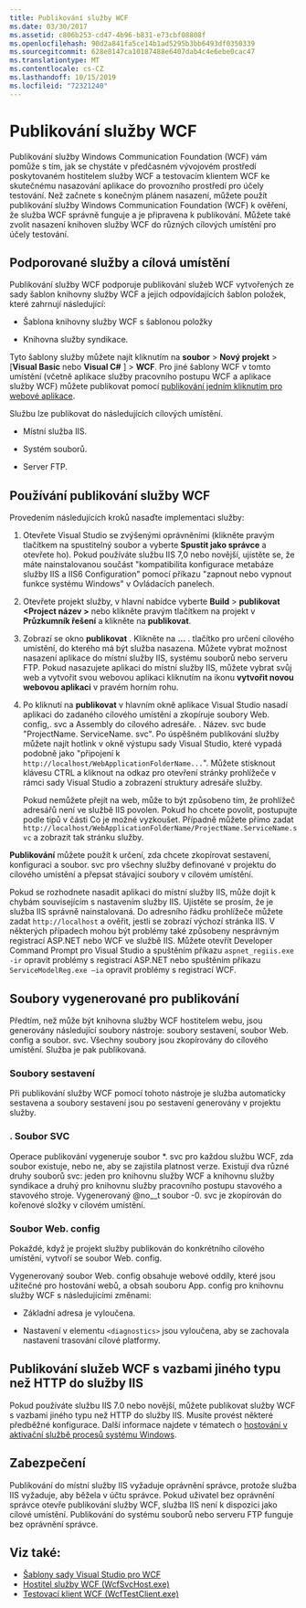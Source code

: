 ```yaml
---
title: Publikování služby WCF
ms.date: 03/30/2017
ms.assetid: c806b253-cd47-4b96-b831-e73cbf08808f
ms.openlocfilehash: 90d2a841fa5ce14b1ad5295b3bb6493df0350339
ms.sourcegitcommit: 628e8147ca10187488e6407dab4c4e6ebe0cac47
ms.translationtype: MT
ms.contentlocale: cs-CZ
ms.lasthandoff: 10/15/2019
ms.locfileid: "72321240"
---
```

# <a name="wcf-service-publishing"></a>Publikování služby WCF

Publikování služby Windows Communication Foundation (WCF) vám pomůže s tím, jak se chystáte v předčasném vývojovém prostředí poskytovaném hostitelem služby WCF a testovacím klientem WCF ke skutečnému nasazování aplikace do provozního prostředí pro účely testování. Než začnete s konečným plánem nasazení, můžete použít publikování služby Windows Communication Foundation (WCF) k ověření, že služba WCF správně funguje a je připravena k publikování. Můžete také zvolit nasazení knihoven služby WCF do různých cílových umístění pro účely testování.

## <a name="supported-services-and-target-locations"></a>Podporované služby a cílová umístění

Publikování služby WCF podporuje publikování služeb WCF vytvořených ze sady šablon knihovny služby WCF a jejich odpovídajících šablon položek, které zahrnují následující:

- Šablona knihovny služby WCF s šablonou položky

- Knihovna služby syndikace.

Tyto šablony služby můžete najít kliknutím na **soubor** > **Nový projekt** > [**Visual Basic** nebo **Visual C#** ] > **WCF**. Pro jiné šablony WCF v tomto umístění (včetně aplikace služby pracovního postupu WCF a aplikace služby WCF) můžete publikovat pomocí [publikování jedním kliknutím pro webové aplikace](https://docs.microsoft.com/previous-versions/aspnet/dd465337(v=vs.110)).

Službu lze publikovat do následujících cílových umístění.

- Místní služba IIS.

- Systém souborů.

- Server FTP.

## <a name="using-wcf-service-publishing"></a>Používání publikování služby WCF

Provedením následujících kroků nasaďte implementaci služby:

1. Otevřete Visual Studio se zvýšenými oprávněními (klikněte pravým tlačítkem na spustitelný soubor a vyberte **Spustit jako správce** a otevřete ho).  Pokud používáte službu IIS 7,0 nebo novější, ujistěte se, že máte nainstalovanou součást "kompatibilita konfigurace metabáze služby IIS a IIS6 Configuration" pomocí příkazu "zapnout nebo vypnout funkce systému Windows" v Ovládacích panelech.

2. Otevřete projekt služby, v hlavní nabídce vyberte **Build** > **publikovat \<Project název >** nebo klikněte pravým tlačítkem na projekt v **Průzkumník řešení** a klikněte na **publikovat**.

3. Zobrazí se okno **publikovat** . Klikněte na **...** . tlačítko pro určení cílového umístění, do kterého má být služba nasazena. Můžete vybrat možnost nasazení aplikace do místní služby IIS, systému souborů nebo serveru FTP. Pokud nasazujete aplikaci do místní služby IIS, můžete vybrat svůj web a vytvořit svou webovou aplikaci kliknutím na ikonu **vytvořit novou webovou aplikaci** v pravém horním rohu.

4. Po kliknutí na **publikovat** v hlavním okně aplikace Visual Studio nasadí aplikaci do zadaného cílového umístění a zkopíruje soubory Web. config,. svc a Assembly do cílového adresáře. . Název. svc bude "ProjectName. ServiceName. svc". Po úspěšném publikování služby můžete najít hotlink v okně výstupu sady Visual Studio, které vypadá podobně jako "připojení k `http://localhost/WebApplicationFolderName...`". Můžete stisknout klávesu CTRL a kliknout na odkaz pro otevření stránky prohlížeče v rámci sady Visual Studio a zobrazení struktury adresáře služby.

     Pokud nemůžete přejít na web, může to být způsobeno tím, že prohlížeč adresářů není ve službě IIS povolen. Pokud ho chcete povolit, postupujte podle tipů v části Co je možné vyzkoušet. Případně můžete přímo zadat `http://localhost/WebApplicationFolderName/ProjectName.ServiceName.svc` a zobrazit tak stránku služby.

**Publikování** můžete použít k určení, zda chcete zkopírovat sestavení, konfiguraci a soubor. svc pro všechny služby definované v projektu do cílového umístění a přepsat stávající soubory v cílovém umístění.

Pokud se rozhodnete nasadit aplikaci do místní služby IIS, může dojít k chybám souvisejícím s nastavením služby IIS. Ujistěte se prosím, že je služba IIS správně nainstalovaná. Do adresního řádku prohlížeče můžete zadat `http://localhost` a ověřit, jestli se zobrazí výchozí stránka IIS. V některých případech mohou být problémy také způsobeny nesprávným registrací ASP.NET nebo WCF ve službě IIS. Můžete otevřít Developer Command Prompt pro Visual Studio a spuštěním příkazu `aspnet_regiis.exe -ir` opravit problémy s registrací ASP.NET nebo spuštěním příkazu `ServiceModelReg.exe –ia` opravit problémy s registrací WCF.

## <a name="files-generated-for-publishing"></a>Soubory vygenerované pro publikování
 Předtím, než může být knihovna služby WCF hostitelem webu, jsou generovány následující soubory nástroje: soubory sestavení, soubor Web. config a soubor. svc. Všechny soubory jsou zkopírovány do cílového umístění. Služba je pak publikovaná.

### <a name="assembly-files"></a>Soubory sestavení
 Při publikování služby WCF pomocí tohoto nástroje je služba automaticky sestavena a soubory sestavení jsou po sestavení generovány v projektu služby.

### <a name="svc-file"></a>. Soubor SVC
 Operace publikování vygeneruje soubor *. svc pro každou službu WCF, zda soubor existuje, nebo ne, aby se zajistila platnost verze. Existují dva různé druhy souborů svc: jeden pro knihovnu služby WCF a knihovnu služby syndikace a druhý pro knihovnu služby pracovního postupu stavového a stavového stroje. Vygenerovaný @no__t soubor -0. svc je zkopírován do kořenové složky v cílovém umístění.

### <a name="webconfig-file"></a>Soubor Web. config
 Pokaždé, když je projekt služby publikován do konkrétního cílového umístění, vytvoří se soubor Web. config.

 Vygenerovaný soubor Web. config obsahuje webové oddíly, které jsou užitečné pro hostování webů, a obsah souboru App. config pro knihovnu služby WCF s následujícími změnami:

- Základní adresa je vyloučena.

- Nastavení v elementu `<diagnostics>` jsou vyloučena, aby se zachovala nastavení trasování cílové platformy.

## <a name="publishing-wcf-services-with-non-http-bindings-to-iis"></a>Publikování služeb WCF s vazbami jiného typu než HTTP do služby IIS
 Pokud používáte službu IIS 7.0 nebo novější, můžete publikovat služby WCF s vazbami jiného typu než HTTP do služby IIS. Musíte provést některé předběžné konfigurace. Další informace najdete v tématech o [hostování v aktivační službě procesů systému Windows](./feature-details/hosting-in-windows-process-activation-service.md).

## <a name="security"></a>Zabezpečení
 Publikování do místní služby IIS vyžaduje oprávnění správce, protože služba IIS vyžaduje, aby běžela v účtu správce. Pokud uživatel bez oprávnění správce otevře publikování služby WCF, služba IIS není k dispozici jako cílové umístění. Publikování do systému souborů nebo serveru FTP funguje bez oprávnění správce.

## <a name="see-also"></a>Viz také:

- [Šablony sady Visual Studio pro WCF](wcf-vs-templates.md)
- [Hostitel služby WCF (WcfSvcHost.exe)](wcf-service-host-wcfsvchost-exe.md)
- [Testovací klient WCF (WcfTestClient.exe)](wcf-test-client-wcftestclient-exe.md)
